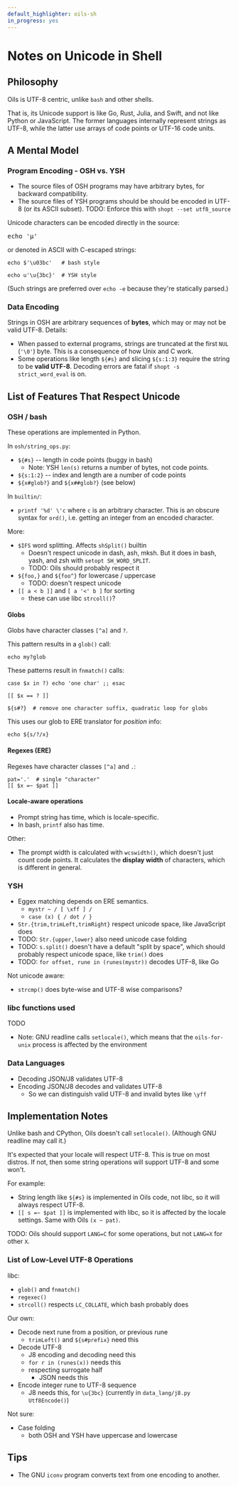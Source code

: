 ```yaml
---
default_highlighter: oils-sh
in_progress: yes
---
```


Notes on Unicode in Shell
=========================

<div id="toc">
</div>

## Philosophy

Oils is UTF-8 centric, unlike `bash` and other shells.

That is, its Unicode support is like Go, Rust, Julia, and Swift, and not like
Python or JavaScript.  The former languages internally represent strings as
UTF-8, while the latter use arrays of code points or UTF-16 code units.

## A Mental Model

### Program Encoding - OSH vs. YSH

- The source files of OSH programs may have arbitrary bytes, for backward
  compatibility.
- The source files of YSH programs should be should be encoded in UTF-8 (or its
  ASCII subset).  TODO: Enforce this with `shopt --set utf8_source`

Unicode characters can be encoded directly in the source:

<pre>
echo '&#x03bc;'
</pre>

or denoted in ASCII with C-escaped strings:

    echo $'\u03bc'   # bash style

    echo u'\u{3bc}'  # YSH style

(Such strings are preferred over `echo -e` because they're statically parsed.)

### Data Encoding

Strings in OSH are arbitrary sequences of **bytes**, which may or may not be
valid UTF-8.  Details:

- When passed to external programs, strings are truncated at the first `NUL`
  (`'\0'`) byte.  This is a consequence of how Unix and C work.
- Some operations like length `${#s}` and slicing `${s:1:3}` require the string
  to be **valid UTF-8**.  Decoding errors are fatal if `shopt -s
  strict_word_eval` is on.

## List of Features That Respect Unicode

### OSH / bash

These operations are implemented in Python.

In `osh/string_ops.py`:

- `${#s}` -- length in code points (buggy in bash)
  - Note: YSH `len(s)` returns a number of bytes, not code points.
- `${s:1:2}` -- index and length are a number of code points
- `${x#glob?}` and `${x##glob?}` (see below)

In `builtin/`:

- `printf '%d' \'c` where `c` is an arbitrary character.  This is an obscure
  syntax for `ord()`, i.e. getting an integer from an encoded character.

More:

- `$IFS` word splitting.  Affects `shSplit()` builtin
  - Doesn't respect unicode in dash, ash, mksh.  But it does in bash, yash, and
    zsh with `setopt SH_WORD_SPLIT`.
  - TODO: Oils should probably respect it
- `${foo,}` and `${foo^}` for lowercase / uppercase
  - TODO: doesn't respect unicode
- `[[ a < b ]]` and `[ a '<' b ]` for sorting
  - these can use libc `strcoll()`?

#### Globs

Globs have character classes `[^a]` and `?`.

This pattern results in a `glob()` call:

    echo my?glob

These patterns result in `fnmatch()` calls:

    case $x in ?) echo 'one char' ;; esac

    [[ $x == ? ]]

    ${s#?}  # remove one character suffix, quadratic loop for globs

This uses our glob to ERE translator for *position* info:

    echo ${s/?/x}

#### Regexes (ERE)

Regexes have character classes `[^a]` and `.`:

    pat='.'  # single "character"
    [[ $x =~ $pat ]]

#### Locale-aware operations

- Prompt string has time, which is locale-specific.
- In bash, `printf` also has time.

Other:

- The prompt width is calculated with `wcswidth()`, which doesn't just count
  code points.  It calculates the **display width** of characters, which is
  different in general.

### YSH

- Eggex matching depends on ERE semantics.
  - `mystr ~ / [ \xff ] /` 
  - `case (x) { / dot / }`
- `Str.{trim,trimLeft,trimRight}` respect unicode space, like JavaScript does
- TODO: `Str.{upper,lower}` also need unicode case folding
- TODO: `s.split()` doesn't have a default "split by space", which should
  probably respect unicode space, like `trim()` does
- TODO: `for offset, rune in (runes(mystr))` decodes UTF-8, like Go

Not unicode aware:

- `strcmp()` does byte-wise and UTF-8 wise comparisons?

### libc functions used

TODO

- Note: GNU readline calls `setlocale()`, which means that the `oils-for-unix`
  process is affected by the environment

### Data Languages

- Decoding JSON/J8 validates UTF-8
- Encoding JSON/J8 decodes and validates UTF-8
  - So we can distinguish valid UTF-8 and invalid bytes like `\yff`

## Implementation Notes

Unlike bash and CPython, Oils doesn't call `setlocale()`.  (Although GNU
readline may call it.)

It's expected that your locale will respect UTF-8.  This is true on most
distros.  If not, then some string operations will support UTF-8 and some
won't.

For example:

- String length like `${#s}` is implemented in Oils code, not libc, so it will
  always respect UTF-8.
- `[[ s =~ $pat ]]` is implemented with libc, so it is affected by the locale
  settings.  Same with Oils `(x ~ pat)`.

TODO: Oils should support `LANG=C` for some operations, but not `LANG=X` for
other `X`.

### List of Low-Level UTF-8 Operations

libc:

- `glob()` and `fnmatch()`
- `regexec()`
- `strcoll()` respects `LC_COLLATE`, which bash probably does

Our own:

- Decode next rune from a position, or previous rune
  - `trimLeft()` and `${s#prefix}` need this
- Decode UTF-8
  - J8 encoding and decoding need this
  - `for r in (runes(x))` needs this
  - respecting surrogate half
    - JSON needs this
- Encode integer rune to UTF-8 sequence
  - J8 needs this, for `\u{3bc}` (currently in `data_lang/j8.py Utf8Encode()`)

Not sure:

- Case folding
  - both OSH and YSH have uppercase and lowercase

## Tips

- The GNU `iconv` program converts text from one encoding to another.

<!--
## Spec Tests

June 2024 notes:

- `spec/var-op-patsub` has failing cases, e.g. `LC_ALL=C`
  - ${s//?/a}
- glob() and fnmatch() seem to be OK?   As long as locale is UTF-8.

-->

<!--

What libraries are we using?

TODO: Make sure these are UTF-8 mode, regardless of LANG global variables?

Or maybe we punt on that, and say Oils is only valid in UTF-8 mode?  Need to
investigate the API more.

- fnmatch()
- glob()
- regcomp/regexec()

- Are we using any re2c unicode?  For JSON?
- upper() and lower()?  isupper() is lower()
  - Need to sort these out

-->

